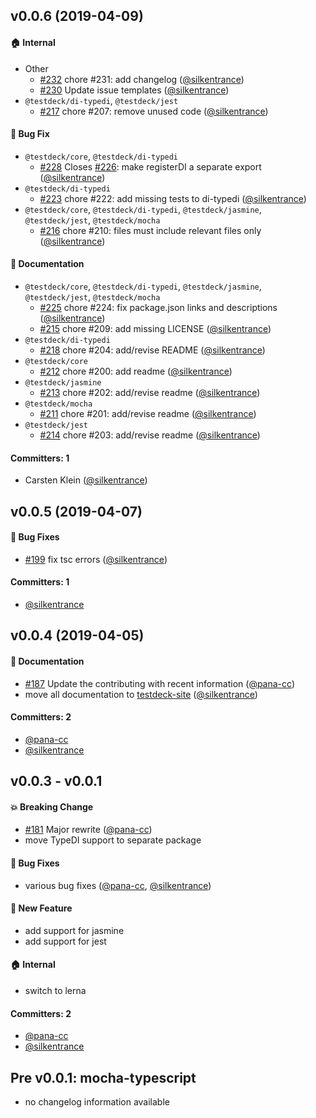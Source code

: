 
## v0.0.6 (2019-04-09)

#### :house: Internal
* Other
  * [#232](https://github.com/testdeck/testdeck/pull/232) chore #231: add changelog ([@silkentrance](https://github.com/silkentrance))
  * [#230](https://github.com/testdeck/testdeck/pull/230) Update issue templates ([@silkentrance](https://github.com/silkentrance))
* `@testdeck/di-typedi`, `@testdeck/jest`
  * [#217](https://github.com/testdeck/testdeck/pull/217) chore #207: remove unused code ([@silkentrance](https://github.com/silkentrance))

#### :bug: Bug Fix
* `@testdeck/core`, `@testdeck/di-typedi`
  * [#228](https://github.com/testdeck/testdeck/pull/228) Closes [#226](https://github.com/testdeck/testdeck/issues/226): make registerDI a separate export ([@silkentrance](https://github.com/silkentrance))
* `@testdeck/di-typedi`
  * [#223](https://github.com/testdeck/testdeck/pull/223) chore #222: add missing tests to di-typedi ([@silkentrance](https://github.com/silkentrance))
* `@testdeck/core`, `@testdeck/di-typedi`, `@testdeck/jasmine`, `@testdeck/jest`, `@testdeck/mocha`
  * [#216](https://github.com/testdeck/testdeck/pull/216) chore #210: files must include relevant files only ([@silkentrance](https://github.com/silkentrance))

#### :memo: Documentation
* `@testdeck/core`, `@testdeck/di-typedi`, `@testdeck/jasmine`, `@testdeck/jest`, `@testdeck/mocha`
  * [#225](https://github.com/testdeck/testdeck/pull/225) chore #224: fix package.json links and descriptions ([@silkentrance](https://github.com/silkentrance))
  * [#215](https://github.com/testdeck/testdeck/pull/215) chore #209: add missing LICENSE ([@silkentrance](https://github.com/silkentrance))
* `@testdeck/di-typedi`
  * [#218](https://github.com/testdeck/testdeck/pull/218) chore #204: add/revise README ([@silkentrance](https://github.com/silkentrance))
* `@testdeck/core`
  * [#212](https://github.com/testdeck/testdeck/pull/212) chore #200: add readme ([@silkentrance](https://github.com/silkentrance))
* `@testdeck/jasmine`
  * [#213](https://github.com/testdeck/testdeck/pull/213) chore #202: add/revise readme ([@silkentrance](https://github.com/silkentrance))
* `@testdeck/mocha`
  * [#211](https://github.com/testdeck/testdeck/pull/211) chore #201: add/revise readme ([@silkentrance](https://github.com/silkentrance))
* `@testdeck/jest`
  * [#214](https://github.com/testdeck/testdeck/pull/214) chore #203: add/revise readme ([@silkentrance](https://github.com/silkentrance))

#### Committers: 1
- Carsten Klein ([@silkentrance](https://github.com/silkentrance))

## v0.0.5 (2019-04-07)

#### :bug: Bug Fixes
* [#199](https://github.com/testdeck/testdeck/pull/199) fix tsc errors ([@silkentrance](https://github.com/silkentrance))

#### Committers: 1
- [@silkentrance](https://github.com/silkentrance)

## v0.0.4 (2019-04-05)

#### :memo: Documentation
* [#187](https://github.com/testdeck/testdeck/pull/187) Update the contributing with recent information ([@pana-cc](https://github.com/pana-cc))
* move all documentation to [testdeck-site](https://github.com/testdeck/testdeck-site) ([@silkentrance](https://github.com/silkentrance))

#### Committers: 2
- [@pana-cc](https://github.com/pana-cc)
- [@silkentrance](https://github.com/silkentrance)

## v0.0.3 - v0.0.1

#### :boom: Breaking Change
* [#181](https://github.com/testdeck/testdeck/pull/181) Major rewrite ([@pana-cc](https://github.com/pana-cc))
* move TypeDI support to separate package

#### :bug: Bug Fixes
* various bug fixes ([@pana-cc](https://github.com/pana-cc), [@silkentrance](https://github.com/silkentrance))

#### :rocket: New Feature
* add support for jasmine
* add support for jest

#### :house: Internal
* switch to lerna

#### Committers: 2
- [@pana-cc](https://github.com/pana-cc)
- [@silkentrance](https://github.com/silkentrance)

## Pre v0.0.1: mocha-typescript
* no changelog information available
